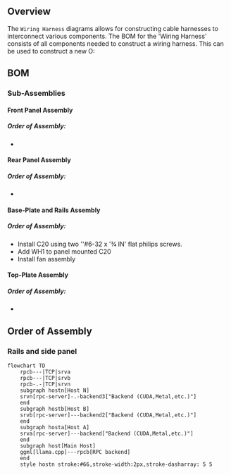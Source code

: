 ## Overview

The `Wiring Harness` diagrams allows for constructing cable harnesses to interconnect various components.
The BOM for the 'Wiring Harness' consists of all components needed to construct a wiring harness.
This can be used to construct a new O:

##  BOM

### Sub-Assemblies
#### Front Panel Assembly
##### Order of Assembly:
* 

#### Rear Panel Assembly
##### Order of Assembly:
* 

#### Base-Plate and Rails Assembly
##### Order of Assembly:
* Install C20 using two ''#6-32 x '¾ IN' flat philips screws.
* Add WH1 to panel mounted C20
* Install fan assembly

#### Top-Plate Assembly
##### Order of Assembly:
* 

## Order of Assembly
### Rails and side panel

```mermaid
flowchart TD
    rpcb---|TCP|srva
    rpcb---|TCP|srvb
    rpcb-.-|TCP|srvn
    subgraph hostn[Host N]
    srvn[rpc-server]-.-backend3["Backend (CUDA,Metal,etc.)"]
    end
    subgraph hostb[Host B]
    srvb[rpc-server]---backend2["Backend (CUDA,Metal,etc.)"]
    end
    subgraph hosta[Host A]
    srva[rpc-server]---backend["Backend (CUDA,Metal,etc.)"]
    end
    subgraph host[Main Host]
    ggml[llama.cpp]---rpcb[RPC backend]
    end
    style hostn stroke:#66,stroke-width:2px,stroke-dasharray: 5 5
```